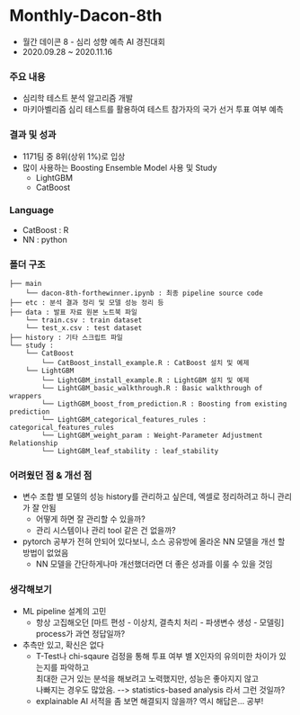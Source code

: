 # Monthly-Dacon-8th

- 월간 데이콘 8 - 심리 성향 예측 AI 경진대회
- 2020.09.28 ~ 2020.11.16

### 주요 내용
- 심리학 테스트 분석 알고리즘 개발
- 마키아벨리즘 심리 테스트를 활용하여 테스트 참가자의 국가 선거 투표 여부 예측

### 결과 및 성과
- 1171팀 중 8위(상위 1%)로 입상
- 많이 사용하는 Boosting Ensemble Model 사용 및 Study
  - LightGBM
  - CatBoost    

### Language
- CatBoost : R
- NN : python

### 폴더 구조
```
├── main
    └── dacon-8th-forthewinner.ipynb : 최종 pipeline source code
├── etc : 분석 결과 정리 및 모델 성능 정리 등
├── data : 발표 자료 원본 노트북 파일
    └── train.csv : train dataset
    └── test_x.csv : test dataset
├── history : 기타 스크립트 파일
└── study : 
    └── CatBoost
        └── CatBoost_install_example.R : CatBoost 설치 및 예제
    └── LightGBM 
        └── LightGBM_install_example.R : LightGBM 설치 및 예제
        └── LightGBM_basic_walkthrough.R : Basic walkthrough of wrappers
        └── LigthGBM_boost_from_prediction.R : Boosting from existing prediction
        └── LightGBM_categorical_features_rules : categorical_features_rules
        └── LightGBM_weight_param : Weight-Parameter Adjustment Relationship
        └── LightGBM_leaf_stability : leaf_stability
```

### 어려웠던 점 & 개선 점
- 변수 조합 별 모델의 성능 history를 관리하고 싶은데, 엑셀로 정리하려고 하니 관리가 잘 안됨  
  - 어떻게 하면 잘 관리할 수 있을까?  
  - 관리 시스템이나 관리 tool 같은 건 없을까?
- pytorch 공부가 전혀 안되어 있다보니, 소스 공유방에 올라온 NN 모델을 개선 할 방법이 없었음
  - NN 모델을 간단하게나마 개선했더라면 더 좋은 성과를 이룰 수 있을 것임

### 생각해보기
- ML pipeline 설계의 고민
  - 항상 고집해오던 [마트 편성 - 이상치, 결측치 처리 - 파생변수 생성 - 모델링] process가 과연 정답일까? 
- 추측만 있고, 확신은 없다
  - T-Test나 chi-sqaure 검정을 통해 투표 여부 별 X인자의 유의미한 차이가 있는지를 파악하고  
    최대한 근거 있는 분석을 해보려고 노력했지만, 성능은 좋아지지 않고  
    나빠지는 경우도 많았음.
    --> statistics-based analysis 라서 그런 것일까? 
  - explainable AI 서적을 좀 보면 해결되지 않을까?  역시 해답은... 공부!
